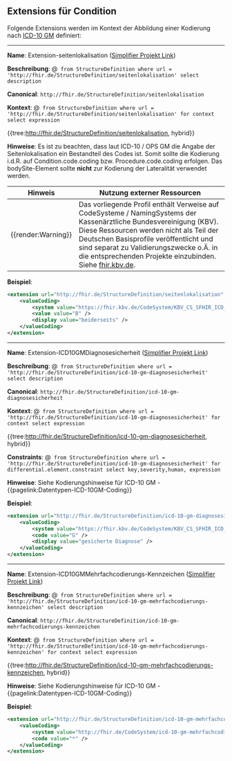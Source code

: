 ## Extensions für Condition

Folgende Extensions werden im Kontext der Abbildung einer Kodierung nach [ICD-10 GM](https://www.dimdi.de/dynamic/de/klassifikationen/icd/icd-10-gm/) definiert:


----

**Name**: Extension-seitenlokalisation ([Simplifier Projekt Link](https://simplifier.net/resolve?canonical=http://fhir.de/StructureDefinition/seitenlokalisation&scope=de.basisprofil.r4@1.4.0))

**Beschreibung**: @``` from StructureDefinition where url = 'http://fhir.de/StructureDefinition/seitenlokalisation' select description```

**Canonical**: `http://fhir.de/StructureDefinition/seitenlokalisation`

**Kontext**: @``` from StructureDefinition where url = 'http://fhir.de/StructureDefinition/seitenlokalisation' for context select expression```

{{tree:http://fhir.de/StructureDefinition/seitenlokalisation, hybrid}}

**Hinweise**: Es ist zu beachten, dass laut ICD-10 / OPS GM die Angabe der Seitenlokalisation ein Bestandteil des Codes ist. Somit sollte die Kodierung i.d.R. auf Condition.code.coding bzw. Procedure.code.coding erfolgen. Das bodySite-Element sollte **nicht** zur Kodierung der Lateralität verwendet werden.

| Hinweis | Nutzung externer Ressourcen |
|---------|---------------------|
| {{render:Warning}} | Das vorliegende Profil enthält Verweise auf CodeSysteme / NamingSystems der Kassenärztliche Bundesvereinigung (KBV). Diese Ressourcen werden nicht als Teil der Deutschen Basisprofile veröffentlicht und sind separat zu Validierungszwecke o.Ä. in die entsprechenden Projekte einzubinden. Siehe [fhir.kbv.de](https://fhir.kbv.de/CodeSystem/KBV_CS_SFHIR_ICD_SEITENLOKALISATION).|

**Beispiel**:

```xml
<extension url="http://fhir.de/StructureDefinition/seitenlokalisation" >
    <valueCoding>
        <system value="https://fhir.kbv.de/CodeSystem/KBV_CS_SFHIR_ICD_SEITENLOKALISATION" />
        <value value="B" />
        <display value="beiderseits" />
    </valueCoding>
</extension>
```

----

**Name**: Extension-ICD10GMDiagnosesicherheit ([Simplifier Projekt Link](https://simplifier.net/resolve?canonical=http://fhir.de/StructureDefinition/icd-10-gm-diagnosesicherheit&scope=de.basisprofil.r4@1.4.0))

**Beschreibung**: @``` from StructureDefinition where url = 'http://fhir.de/StructureDefinition/icd-10-gm-diagnosesicherheit' select description```

**Canonical**: `http://fhir.de/StructureDefinition/icd-10-gm-diagnosesicherheit`

**Kontext**: @``` from StructureDefinition where url = 'http://fhir.de/StructureDefinition/icd-10-gm-diagnosesicherheit' for context select expression```

{{tree:http://fhir.de/StructureDefinition/icd-10-gm-diagnosesicherheit, hybrid}}

**Constraints**: @``` from StructureDefinition where url = 'http://fhir.de/StructureDefinition/icd-10-gm-diagnosesicherheit' for differential.element.constraint select key,severity,human, expression```

**Hinweise**: Siehe Kodierungshinweise für ICD-10 GM - {{pagelink:Datentypen-ICD-10GM-Coding}}

**Beispiel**:

```xml
<extension url="http://fhir.de/StructureDefinition/icd-10-gm-diagnosesicherheit">
    <valueCoding>
        <system value="https://fhir.kbv.de/CodeSystem/KBV_CS_SFHIR_ICD_DIAGNOSESICHERHEIT" />
        <code value="G" />
        <display value="gesicherte Diagnose" />
    </valueCoding>
</extension>
```

----

**Name**: Extension-ICD10GMMehrfachcodierungs-Kennzeichen ([Simplifier Projekt Link](https://simplifier.net/resolve?canonical=http://fhir.de/StructureDefinition/icd-10-gm-mehrfachcodierungs-kennzeichen&scope=de.basisprofil.r4@1.4.0))

**Beschreibung**: @``` from StructureDefinition where url = 'http://fhir.de/StructureDefinition/icd-10-gm-mehrfachcodierungs-kennzeichen' select description```

**Canonical**: `http://fhir.de/StructureDefinition/icd-10-gm-mehrfachcodierungs-kennzeichen`

**Kontext**: @``` from StructureDefinition where url = 'http://fhir.de/StructureDefinition/icd-10-gm-mehrfachcodierungs-kennzeichen' for context select expression```

{{tree:http://fhir.de/StructureDefinition/icd-10-gm-mehrfachcodierungs-kennzeichen, hybrid}}

**Hinweise**: Siehe Kodierungshinweise für ICD-10 GM - {{pagelink:Datentypen-ICD-10GM-Coding}}

**Beispiel**:

```xml
<extension url="http://fhir.de/StructureDefinition/icd-10-gm-mehrfachcodierungs-kennzeichen">
    <valueCoding>
        <system value="http://fhir.de/CodeSystem/icd-10-gm-mehrfachcodierungs-kennzeichen" />
        <code value="*" />
    </valueCoding>
</extension>
```